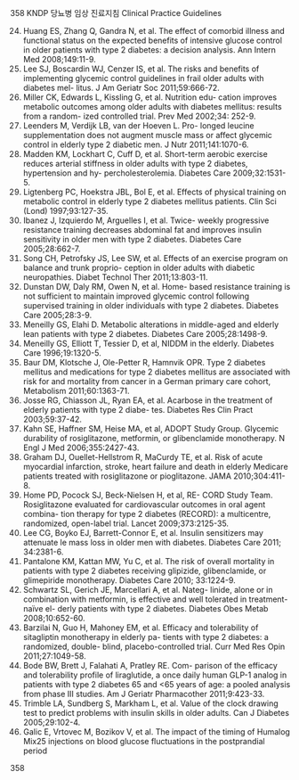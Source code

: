 358
KNDP 당뇨병 임상 진료지침 Clinical Practice Guidelines

24. Huang ES, Zhang Q, Gandra N, et al. The effect of comorbid illness and functional status on the expected benefits of intensive glucose control in older patients with type 2 diabetes: a decision analysis. Ann Intern Med 2008;149:11-9.
25. Lee SJ, Boscardin WJ, Cenzer IS, et al. The risks and benefits of implementing glycemic control guidelines in frail older adults with diabetes mel- litus. J Am Geriatr Soc 2011;59:666-72.
26. Miller CK, Edwards L, Kissling G, et al. Nutrition edu- cation improves metabolic outcomes among older adults with diabetes mellitus: results from a random- ized controlled trial. Prev Med 2002;34: 252-9.
27. Leenders M, Verdijk LB, van der Hoeven L. Pro- longed leucine supplementation does not augment muscle mass or affect glycemic control in elderly type 2 diabetic men. J Nutr 2011;141:1070-6.
28. Madden KM, Lockhart C, Cuff D, et al. Short-term aerobic exercise reduces arterial stiffness in older adults with type 2 diabetes, hypertension and hy- percholesterolemia. Diabetes Care 2009;32:1531-5.
29. Ligtenberg PC, Hoekstra JBL, Bol E, et al. Effects of physical training on metabolic control in elderly type 2 diabetes mellitus patients. Clin Sci (Lond) 1997;93:127-35.
30. Ibanez J, Izquierdo M, Arguelles I, et al. Twice- weekly progressive resistance training decreases abdominal fat and improves insulin sensitivity in older men with type 2 diabetes. Diabetes Care 2005;28:662-7.
31. Song CH, Petrofsky JS, Lee SW, et al. Effects of an exercise program on balance and trunk proprio- ception in older adults with diabetic neuropathies. Diabet Technol Ther 2011;13:803-11.
32. Dunstan DW, Daly RM, Owen N, et al. Home- based resistance training is not sufficient to maintain improved glycemic control following supervised training in older individuals with type 2 diabetes. Diabetes Care 2005;28:3-9.
33. Meneilly GS, Elahi D. Metabolic alterations in middle-aged and elderly lean patients with type 2 diabetes. Diabetes Care 2005;28:1498-9.
34. Meneilly GS, Elliott T, Tessier D, et al, NIDDM in the elderly. Diabetes Care 1996;19:1320-5.
35. Baur DM, Klotsche J, Ole-Petter R, Hamnvik OPR. Type 2 diabetes mellitus and medications for type 2 diabetes mellitus are associated with risk for and mortality from cancer in a German primary care cohort, Metabolism 2011;60:1363-71.
36. Josse RG, Chiasson JL, Ryan EA, et al. Acarbose in the treatment of elderly patients with type 2 diabe- tes. Diabetes Res Clin Pract 2003;59:37-42.
37. Kahn SE, Haffner SM, Heise MA, et al, ADOPT Study Group. Glycemic durability of rosiglitazone, metformin, or glibenclamide monotherapy. N Engl J Med 2006;355:2427-43.
38. Graham DJ, Ouellet-Hellstrom R, MaCurdy TE, et al. Risk of acute myocardial infarction, stroke, heart failure and death in elderly Medicare patients treated with rosiglitazone or pioglitazone. JAMA 2010;304:411-8.
39. Home PD, Pocock SJ, Beck-Nielsen H, et al, RE- CORD Study Team. Rosiglitazone evaluated for cardiovascular outcomes in oral agent combina- tion therapy for type 2 diabetes (RECORD): a multicentre, randomized, open-label trial. Lancet 2009;373:2125-35.
40. Lee CG, Boyko EJ, Barrett-Connor E, et al. Insulin sensitizers may attenuate le mass loss in older men with diabetes. Diabetes Care 2011; 34:2381-6.
41. Pantalone KM, Kattan MW, Yu C, et al. The risk of overall mortality in patients with type 2 diabetes receiving glipizide, glibenclamide, or glimepiride monotherapy. Diabetes Care 2010; 33:1224-9.
42. Schwartz SL, Gerich JE, Marcellari A, et al. Nateg- linide, alone or in combination with metformin, is effective and well tolerated in treatment-naïve el- derly patients with type 2 diabetes. Diabetes Obes Metab 2008;10:652-60.
43. Barzilai N, Guo H, Mahoney EM, et al. Efficacy and tolerability of sitagliptin monotherapy in elderly pa- tients with type 2 diabetes: a randomized, double- blind, placebo-controlled trial. Curr Med Res Opin 2011;27:1049-58.
44. Bode BW, Brett J, Falahati A, Pratley RE. Com- parison of the efficacy and tolerability profile of liraglutide, a once daily human GLP-1 analog in patients with type 2 diabetes 65 and <65 years of age: a pooled analysis from phase III studies. Am J Geriatr Pharmacother 2011;9:423-33.
45. Trimble LA, Sundberg S, Markham L, et al. Value of the clock drawing test to predict problems with insulin skills in older adults. Can J Diabetes 2005;29:102-4.
46. Galic E, Vrtovec M, Bozikov V, et al. The impact of the timing of Humalog Mix25 injections on blood glucose fluctuations in the postprandial period

<PAGE>358